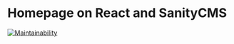 # Homepage on React and SanityCMS

[![Maintainability](https://api.codeclimate.com/v1/badges/5d6367ed966e65d8bd43/maintainability)](https://codeclimate.com/github/Arthyon/Homepage/maintainability)
